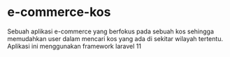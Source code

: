 # e-commerce-kos
Sebuah aplikasi e-commerce yang berfokus pada sebuah kos sehingga memudahkan user dalam mencari kos yang ada di sekitar wilayah tertentu. Aplikasi ini menggunakan framework laravel 11
